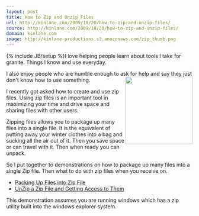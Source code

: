 ```yaml
---
layout: post
title: How to Zip and Unzip Files
url: http://kinlane.com/2009/10/20/how-to-zip-and-unzip-files/
source: http://kinlane.com/2009/10/20/how-to-zip-and-unzip-files/
domain: kinlane.com
image: http://kinlane-productions.s3.amazonaws.com/zip_thumb.png
---
```

{% include JB/setup %}I love helping people learn about tools I take for granite. Things I know and use everyday.<p></p>
I also enjoy people who are humble enough to ask for help and say they just don't know how to use something.<img class="alignnone" title="Windows Zip" src="http://kinlane-productions.s3.amazonaws.com/zip_thumb.png" alt="" width="182" height="182" align="right" /><p></p>
I recently got asked how to create and use zip files. Using zip files is an important tool in maximizing your time and drive space and sharing files with other users.<p></p>
Zipping files allows you to package up many files into a single file. It is the equivalent of putting away your winter clothes into a bag and sucking all the air out of it. Then you save space or can travel with it. Then when ready you can unpack.<p></p>
So I put together to demonstrations on how to package up many files into a single Zip file. Then what to do with zip files when you receive on.
<ul class="mainlist">
	<li><a href="http://www.screentoaster.com/watch/stVENUR0dIR1xZQFVZU1NdUlNW/how_to_zip_or_package_many_files_into_one_file">Packing Up Files into Zip File</a></li>
	<li><a href="http://www.screentoaster.com/watch/stVENUR0dIR1xZQFVaXlxfX1Nc/what_to_do_with_zip_file">UnZip a Zip File and Getting Access to Them</a></li>
</ul>
This demonstration assumes you are running windows which has a zip utility built into the windows explorer system.